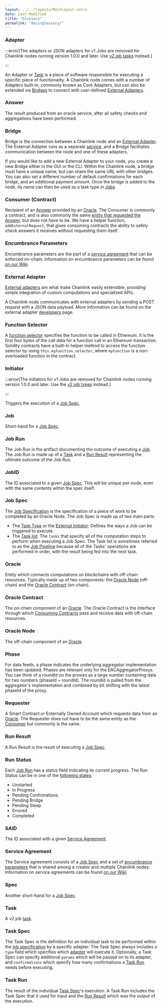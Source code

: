 ```yaml
---
layout: ../../layouts/MainLayout.astro
date: Last Modified
title: "Glossary"
permalink: "docs/glossary/"
---
```

### Adapter

:::error[The adapters or JSON adapters for v1 Jobs are removed for Chainlink nodes running version 1.0.0 and later. Use [v2 job tasks](/docs/tasks) instead.]

:::

An Adapter or [Task](#task) is a piece of software responsible for executing a specific piece of functionality. A Chainlink node comes with a number of Adapters built-in, commonly known as Core Adapters, but can also be extended via [Bridges](/docs/node-operators/) to connect with user-defined [External Adapters](#external-adapter).

### Answer

The result produced from an oracle service, after all safety checks and aggregations have been performed.

### Bridge

Bridge is the connection between a Chainlink node and an [External Adapter](#external-adapter). The External Adapter runs as a separate [service](https://en.wikipedia.org/wiki/Service-oriented_architecture), and a Bridge facilitates communication between the node and one of these adapters.

If you would like to add a new External Adapter to your node, you create a new Bridge either in the GUI or the CLI. Within the Chainlink node, a bridge must have a unique name, but can share the same URL with other bridges. You can also set a different number of default confirmations for each bridge, and an additional payment amount. Once the bridge is added to the node, its name can then be used as a task type in [Jobs](../jobs/).

### Consumer (Contract)

Recipient of an [Answer](#answer) provided by an [Oracle](#oracle). The Consumer is commonly a contract, and is also commonly the same [entity that requested the Answer](#requester), but does not have to be. We have a helper function, `
addExternalRequest`, that gives consuming contracts the ability to safely check answers it receives without requesting them itself.

### Encumbrance Parameters

Encumbrance parameters are the part of a [service agreement](#service-agreement) that can be enforced on-chain. Information on encumbrance parameters can be found <a href="https://github.com/smartcontractkit/chainlink/wiki/Service-Agreements-and-the-Coordinator-Contract" target="_blank">on our Wiki</a>.

### External Adapter

[External adapters](https://github.com/smartcontractkit/chainlink/wiki/External-Adapters) are what make Chainlink easily extensible, providing simple integration of custom computations and specialized APIs.

A Chainlink node communicates with external adapters by sending a POST request with a JSON data payload. More information can be found on the external adapter [developers](../developers/) page.

### Function Selector

A [function selector](https://docs.soliditylang.org/en/develop/abi-spec.html#function-selector) specifies the function to be called in Ethereum. It is the first four bytes of the call data for a function call in an Ethereum transaction. Solidity contracts have a built-in helper method to access the function selector by using `this.myFunction.selector`, where `myFunction` is a non-overloaded function in the contract.

### Initiator

:::error[The initiators for v1 Jobs are removed for Chainlink nodes running version 1.0.0 and later. Use the [v2 job types](/docs/jobs) instead.]

:::

Triggers the execution of a [Job Spec](#job-spec).

### Job

Short-hand for a [Job Spec](#job-spec).

### Job Run

The Job Run is the artifact documenting the outcome of executing a [Job](#job). The Job Run is made up of a [Task](#task) and a [Run Result](#run-result) representing the ultimate outcome of the Job Run.

### JobID

The ID associated to a given [Job Spec](#job-spec). This will be unique per-node, even with the same contents within the spec itself.

### Job Spec

The [Job Specification](../jobs/) is the specification of a piece of work to be completed by an Oracle Node. The Job Spec is made up of two main parts:

- The [Task Type](/docs/jobs/#shared-fields) or the [External Initiator](/docs/external-initiators-introduction/): Defines the ways a Job can be triggered to execute.
- The [Task list](#task-spec): The `tasks` that specify all of the computation steps to perform when executing a Job Spec. The Task list is sometimes referred to as the [Job Pipeline](/docs/jobs/task-types/pipelines/) because all of the Tasks' operations are performed in order, with the result being fed into the next task.

### Oracle

Entity which connects computations on blockchains with off-chain resources. Typically made up of two components: the [Oracle Node](#oracle-node) (off-chain) and the [Oracle Contract](#oracle-contract) (on-chain).

### Oracle Contract

The on-chain component of an [Oracle](#oracle). The Oracle Contract is the interface through which [Consuming Contracts](#consumer-contract) pass and receive data with off-chain resources.

### Oracle Node

The off-chain component of an [Oracle](#oracle).

### Phase

For data feeds, a phase indicates the underlying aggregator implementation has been updated. Phases are relevant only for the EACAggregatorProxys. You can think of a roundId on the proxies as a large number containing data for two numbers (phaseId + roundId). The roundId is pulled from the aggregator's implementation and combined by bit shifting with the latest phaseId of the proxy.

### Requester

A Smart Contract or Externally Owned Account which requests data from an [Oracle](#oracle). The Requester does not have to be the same entity as the [Consumer](#consumer-contract) but commonly is the same.

### Run Result

A Run Result is the result of executing a [Job Spec](#job-spec).

### Run Status

Each [Job Run](#job) has a status field indicating its current progress. The Run Status can be in one of the [following states](https://godoc.org/github.com/smartcontractkit/chainlink/core/store/models/#pkg-constants):

- Unstarted
- In Progress
- Pending Confrimations
- Pending Bridge
- Pending Sleep
- Errored
- Completed

### SAID

The ID associated with a given [Service Agreement](#service-agreement).

### Service Agreement

The Service agreement consists of a [Job Spec](#job-spec) and a set of [encumbrance parameters](#encumbrance-parameters) that is shared among a creator and multiple Chainlink nodes. Information on service agreements can be found [on our Wiki](https://github.com/smartcontractkit/chainlink/wiki/Service-Agreements-and-the-Coordinator-Contract).

### Spec

Another short-hand for a [Job Spec](#job-spec).

### Task

A v2 job [task](/docs/tasks/).

### Task Spec

The Task Spec is the definition for an individual task to be performed within the [job specification](../jobs/) by a specific adapter. The Task Spec always includes a `type` field which specifies which [adapter](#adapter) will execute it. Optionally, a Task Spec can specify additional `params` which will be passed on to its adapter, and `confirmations` which specify how many confirmations a [Task Run](#task-run) needs before executing.

### Task Run

The result of the individual [Task Spec](#task-spec)'s execution. A Task Run includes the Task Spec that it used for input and the [Run Result](#run-result) which was the output of the execution.
